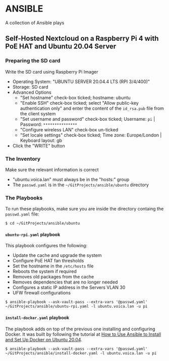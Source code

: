 # ANSIBLE
A collection of Ansible plays

## Self-Hosted Nextcloud on a Raspberry Pi 4 with PoE HAT and Ubuntu 20.04 Server

### Preparing the SD card

Write the SD card using Raspberry Pi Imager

* Operating System: "UBUNTU SERVER 20.04.4 LTS (RPI 3/4/400)"
* Storage: SD card
* Advanced Options
  * "Set hostname" check-box ticked; hostname: ubuntu
  * "Enable SSH" check-box ticked; select "Allow public-key authentication only" and enter the content of the `id_rsa.pub` file from the client system
  * "Set username and password" check-box ticked; Username: `pi` | Password: `***************`
  * "Configure wireless LAN" check-box un-ticked
  * "Set locale settings" check-box ticked; Time zone: Europe/London | Keyboard layout: gb
* Click the "WRITE" button

### The Inventory

Make sure the relevant information is correct

* "ubuntu.voica.lan" must always be in the "hosts:" group
* The `passwd.yaml` is in the `~/GitProjects/ansible/ubuntu` directory

### The Playbooks

To run these playbooks, make sure you are inside the directory containg the `passwd.yaml` file:

`$ cd ~/GitProjects/ansible/ubuntu`

#### `ubuntu-rpi.yaml` playbook

This playbook configures the following:

* Update the cache and upgrade the system
* Configure PoE HAT fan thresholds
* Set the hostname in the `/etc/hosts` file
* Reboots the system if required
* Removes old packages from the cache
* Removes dependencies that are no longer needed
* Configures a static IP address in the Servers VLAN 30
* UFW firewall configurations

`$ ansible-playbook --ask-vault-pass --extra-vars '@passwd.yaml' ~/GitProjects/ansible/ubuntu-rpi.yaml -l ubuntu.voica.lan -u pi`

#### `install-docker.yaml` playbook

The playbook adds on top of the previous one installing and configuring Docker. It was built by following the tutorial at [How to Use Ansible to Install and Set Up Docker on Ubuntu 20.04](https://www.digitalocean.com/community/tutorials/how-to-use-ansible-to-install-and-set-up-docker-on-ubuntu-20-04).

`$ ansible-playbook --ask-vault-pass --extra-vars '@passwd.yaml' ~/GitProjects/ansible/install-docker.yaml -l ubuntu.voica.lan -u pi`

